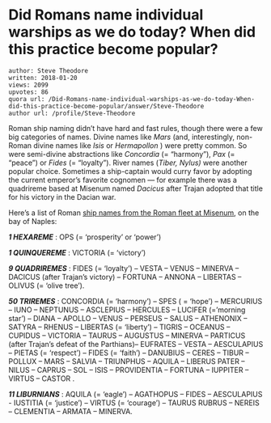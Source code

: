 # Did Romans name individual warships as we do today? When did this practice become popular?

	author: Steve Theodore
	written: 2018-01-20
	views: 2099
	upvotes: 86
	quora url: /Did-Romans-name-individual-warships-as-we-do-today-When-did-this-practice-become-popular/answer/Steve-Theodore
	author url: /profile/Steve-Theodore


Roman ship naming didn’t have hard and fast rules, though there were a few big categories of names. Divine names like _Mars_  (and, interestingly, non-Roman divine names like _Isis_ or _Hermapollon_ ) were pretty common. So were semi-divine abstractions like _Concordia_ (= “harmony”), _Pax_ (= “peace”) or _Fides_ (= “loyalty”). River names (_Tiber, Nylus)_ were another popular choice. Sometimes a ship-captain would curry favor by adopting the current emperor’s favorite cognomen — for example there was a quadrireme based at Misenum named _Dacicus_  after Trajan adopted that title for his victory in the Dacian war.

Here’s a list of Roman [ship names from the Roman fleet at Misenum](http://www.ulixes.it/italiano/i_pg01.html?http://www.ulixes.it/italiano/i_pg02afr06a.html), on the bay of Naples:

___1 HEXAREME___ : OPS (= ‘prosperity’ or ‘power’)

___1 QUINQUEREME___ : VICTORIA (= ‘victory’)

___9 QUADRIREMES___ : FIDES (= ‘loyalty’) – VESTA – VENUS – MINERVA – DACICUS (after Trajan’s victory) – FORTUNA – ANNONA – LIBERTAS – OLIVUS (= ‘olive tree’).

___50 TRIREMES___ : CONCORDIA (= ‘harmony’) – SPES ( = ‘hope’) – MERCURIUS – IUNO – NEPTUNUS – ASCLEPIUS – HERCULES – LUCIFER (=’morning star’) – DIANA – APOLLO – VENUS – PERSEUS – SALUS – ATHENONIX – SATYRA – RHENUS – LIBERTAS (= ‘liberty’) – TIGRIS – OCEANUS – CUPIDUS – VICTORIA – TAURUS – AUGUSTUS – MINERVA – PARTICUS (after Trajan’s defeat of the Parthians)– EUFRATES – VESTA – AESCULAPIUS – PIETAS (= ‘respect’) – FIDES (= ‘faith’) – DANUBIUS – CERES – TIBUR – POLLUX – MARS – SALVIA – TRIUNPHUS – AQUILA – LIBERUS PATER – NILUS – CAPRUS – SOL – ISIS – PROVIDENTIA – FORTUNA – IUPPITER – VIRTUS – CASTOR .

___11 LIBURNIANS___ : AQUILA (= ‘eagle’) – AGATHOPUS – FIDES – AESCULAPIUS - IUSTITIA (= ‘justice’) – VIRTUS (= ‘courage’) – TAURUS RUBRUS – NEREIS – CLEMENTIA – ARMATA – MINERVA.

